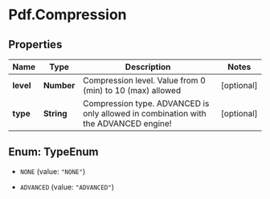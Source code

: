 # Pdf.Compression

## Properties
Name | Type | Description | Notes
------------ | ------------- | ------------- | -------------
**level** | **Number** | Compression level. Value from 0 (min) to 10 (max) allowed | [optional] 
**type** | **String** | Compression type. ADVANCED is only allowed in combination with the ADVANCED engine! | [optional] 


<a name="TypeEnum"></a>
## Enum: TypeEnum


* `NONE` (value: `"NONE"`)

* `ADVANCED` (value: `"ADVANCED"`)




